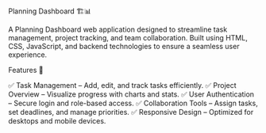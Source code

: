Planning Dashboard 🏗️📊

A Planning Dashboard web application designed to streamline task management, project tracking, and team collaboration. Built using HTML, CSS, JavaScript, and backend technologies to ensure a seamless user experience.

Features 🚀

✅ Task Management – Add, edit, and track tasks efficiently.
✅ Project Overview – Visualize progress with charts and stats.
✅ User Authentication – Secure login and role-based access.
✅ Collaboration Tools – Assign tasks, set deadlines, and manage priorities.
✅ Responsive Design – Optimized for desktops and mobile devices.
